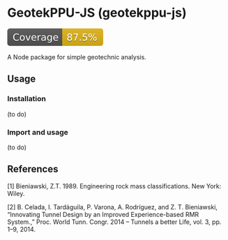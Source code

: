 # GeotekPPU-JS (geotekppu-js)
![coverage](badge-functions.svg "Test Coverage")

A Node package for simple geotechnic analysis.

## Usage
### Installation

(to do)

### Import and usage

(to do)


References
----------

[1] Bieniawski, Z.T. 1989. Engineering rock mass classifications. New York: Wiley.

[2] B. Celada, I. Tardáguila, P. Varona, A. Rodríguez, and Z. T. Bieniawski, “Innovating Tunnel Design by an Improved Experience-based RMR System.,” Proc. World Tunn. Congr. 2014 – Tunnels a better Life, vol. 3, pp. 1–9, 2014.